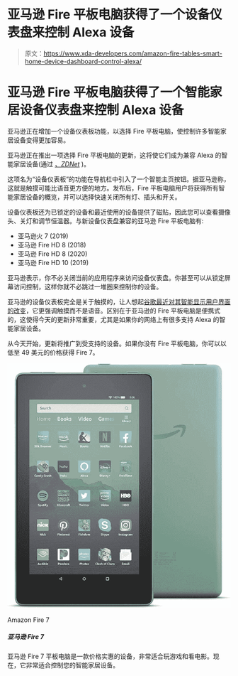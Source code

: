# 亚马逊 Fire 平板电脑获得了一个设备仪表盘来控制 Alexa 设备

> 原文：<https://www.xda-developers.com/amazon-fire-tables-smart-home-device-dashboard-control-alexa/>

# 亚马逊 Fire 平板电脑获得了一个智能家居设备仪表盘来控制 Alexa 设备

亚马逊正在增加一个设备仪表板功能，以选择 Fire 平板电脑，使控制许多智能家居设备变得更加容易。

亚马逊正在推出一项选择 Fire 平板电脑的更新，这将使它们成为兼容 Alexa 的智能家居设备(通过 [*、ZDNet*](https://www.zdnet.com/article/amazon-fire-tablets-to-get-smart-home-device-dashboard/) )。

这项名为“设备仪表板”的功能在导航栏中引入了一个智能主页按钮。据亚马逊称，这就是触摸可能比语音更方便的地方。发布后，Fire 平板电脑用户将获得所有智能家居设备的概览，并可以选择快速关闭所有灯、插头和开关。

设备仪表板还为已锁定的设备和最近使用的设备提供了磁贴，因此您可以查看摄像头、关灯和调节恒温器。与新设备仪表盘兼容的亚马逊 Fire 平板电脑有:

*   亚马逊火 7 (2019)
*   亚马逊 Fire HD 8 (2018)
*   亚马逊 Fire HD 8 (2020)
*   亚马逊 Fire HD 10 (2019)

亚马逊表示，你不必关闭当前的应用程序来访问设备仪表盘。你甚至可以从锁定屏幕访问控制，这样你就不必跳过一堆圈来控制你的设备。

亚马逊的设备仪表板完全是关于触摸的，让人想起[谷歌最近对其智能显示用户界面的改变](https://www.xda-developers.com/google-assistant-smart-displays-new-ui-dark-mode-multi-account-support/)，它更强调触摸而不是语音。区别在于亚马逊的 Fire 平板电脑是便携式的，这使得今天的更新非常重要，尤其是如果你的网络上有很多支持 Alexa 的智能家居设备。

从今天开始，更新将推广到受支持的设备。如果你没有 Fire 平板电脑，你可以以低至 49 美元的价格获得 Fire 7。

 <picture>![The Amazon Fire 7 tablet is an affordable device that's great for playing games and watching movies. And now it's great for controlling your smart home devices.](img/bbe2de703b0416d5e834a96e3b9618a2.png)</picture> 

Amazon Fire 7

##### 亚马逊 Fire 7

亚马逊 Fire 7 平板电脑是一款价格实惠的设备，非常适合玩游戏和看电影。现在，它非常适合控制您的智能家居设备。